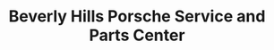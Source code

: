 ---
title: "Beverly Hills Porsche Service and Parts Center"
url: /los-angeles/beverly-hills-porsche-service-and-parts-center-santa-monica-boulevard/
shop: Autowerkstatt
---